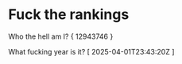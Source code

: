 # Fuck the rankings

Who the hell am I?
{ 12943746 }

What fucking year is it?
[ 2025-04-01T23:43:20Z ]
